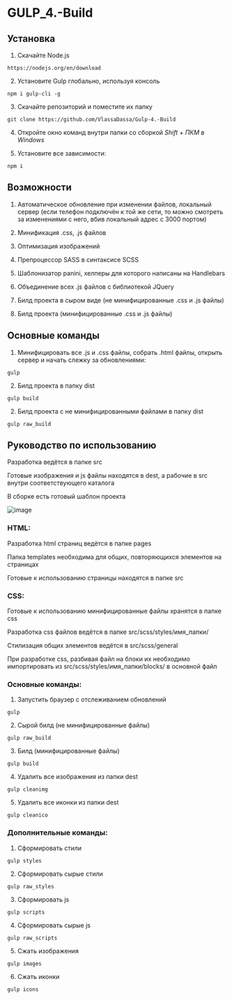 # GULP_4.-Build

## Установка
1. Скачайте Node.js
```
https://nodejs.org/en/download
```

2. Установите Gulp глобально, используя консоль
```
npm i gulp-cli -g
```

3. Скачайте репозиторий и поместите их папку
```
git clone https://github.com/VlassaDassa/Gulp-4.-Build
```

4. Откройте окно команд внутри папки со сборкой *Shift + ПКМ в Windows*


5. Установите все зависимости:
```
npm i
```


## Возможности
1. Автоматическое обновление при изменении файлов, локальный сервер (если телефон подключён к той же сети, то можно смотреть за изменениями с него, вбив локальный адрес с 3000 портом)

2. Минификация .css, .js файлов

3. Оптимизация изображений

4. Препроцессор SASS в синтаксисе SCSS

5. Шаблонизатор panini, хелперы для которого написаны на Handlebars

6. Объединение всех .js файлов с библиотекой JQuery

7. Билд проекта в сыром виде (не минифицированные .css и .js файлы)

7. Билд проекта (минифицированные .css и .js файлы)


## Основные команды
1. Минифицировать все .js и .css файлы, собрать .html файлы, открыть сервер и начать слежку за обновлениями:
```
gulp
```

2. Билд проекта в папку dist
```
gulp build
```

2. Билд проекта с не минифицированными файлами в папку dist
```
gulp raw_build
```


## Руководство по использованию

Разработка ведётся в папке src

Готовые изображения и js файлы находятся в dest, а рабочие в src внутри соответствующего каталога

В сборке есть готовый шаблон проекта

![image](https://user-images.githubusercontent.com/107307197/232568565-5c5812e5-8e6f-41de-8cc2-9bd89f2669ff.png)


### HTML:
Разработка html страниц ведётся в папке pages

Папка templates необходима для общих, повторяющихся элементов на страницах

Готовые к использованию страницы находятся в папке src

### CSS:
Готовые к использованию минифицированные файлы хранятся в папке css

Разработка css файлов ведётся в папке src/scss/styles/имя_папки/

Стилизация общих элементов ведётся в src/scss/general

При разработке css, разбивая файл на блоки их необходимо импортировать из src/scss/styles/имя_папки/blocks/ в основной файл


### Основные команды:

1. Запустить браузер с отслеживанием обновлений
```
gulp
```

2. Сырой билд (не минифицированные файлы)
```
gulp raw_build
```

3. Билд (минифицированные файлы)
```
gulp build
```

4. Удалить все изображения из папки dest
```
gulp cleanimg
```

5. Удалить все иконки из папки dest
```
gulp cleanico
```

### Дополнительные команды:
1. Сформировать стили
```
gulp styles
```

2. Сформировать сырые стили
```
gulp raw_styles
```

3. Сформировать js
```
gulp scripts
```

4. Сформировать сырые js
```
gulp raw_scripts
```

5. Сжать изображения
```
gulp images
```

6. Сжать иконки
```
gulp icons
```







